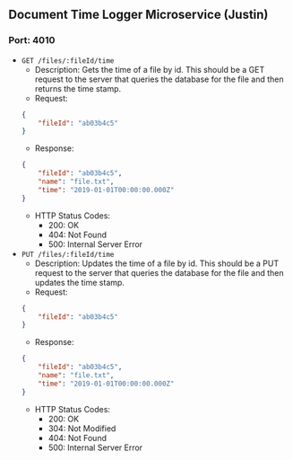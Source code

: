## **Document Time Logger Microservice (Justin)**

### Port: 4010

- `GET /files/:fileId/time`
    - Description: Gets the time of a file by id. This should be a GET request to the server that queries the database for the file and then returns the time stamp.
    - Request: 
    ```json
    {
        "fileId": "ab03b4c5"
    }
    ```
    - Response: 
    ```json
    {
        "fileId": "ab03b4c5",       
        "name": "file.txt",
        "time": "2019-01-01T00:00:00.000Z"
    }
    ```
    - HTTP Status Codes:
        - 200: OK
        - 404: Not Found
        - 500: Internal Server Error
- `PUT /files/:fileId/time`
    - Description: Updates the time of a file by id. This should be a PUT request to the server that queries the database for the file and then updates the time stamp.
    - Request: 
    ```json
    {
        "fileId": "ab03b4c5"
    }
    ```
    - Response: 
    ```json
    {
        "fileId": "ab03b4c5",
        "name": "file.txt",
        "time": "2019-01-01T00:00:00.000Z"
    }
    ```
    - HTTP Status Codes:
        - 200: OK
        - 304: Not Modified
        - 404: Not Found
        - 500: Internal Server Error